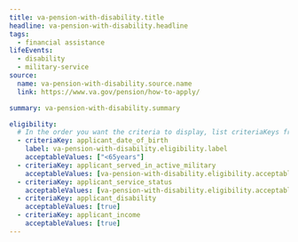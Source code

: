 ```yaml
---
title: va-pension-with-disability.title
headline: va-pension-with-disability.headline
tags:
  - financial assistance
lifeEvents:
  - disability
  - military-service
source:
  name: va-pension-with-disability.source.name
  link: https://www.va.gov/pension/how-to-apply/

summary: va-pension-with-disability.summary

eligibility:
  # In the order you want the criteria to display, list criteriaKeys from the csv here, each followed by a comma-separated list of which values indicate eligibility for that criteria. Wrap individual values in quotes if they have inner commas.
  - criteriaKey: applicant_date_of_birth
    label: va-pension-with-disability.eligibility.label
    acceptableValues: ["<65years"]
  - criteriaKey: applicant_served_in_active_military
    acceptableValues: [va-pension-with-disability.eligibility.acceptableValues]
  - criteriaKey: applicant_service_status
    acceptableValues: [va-pension-with-disability.eligibility.acceptableValues1]
  - criteriaKey: applicant_disability
    acceptableValues: [true]
  - criteriaKey: applicant_income
    acceptableValues: [true]
---
```

